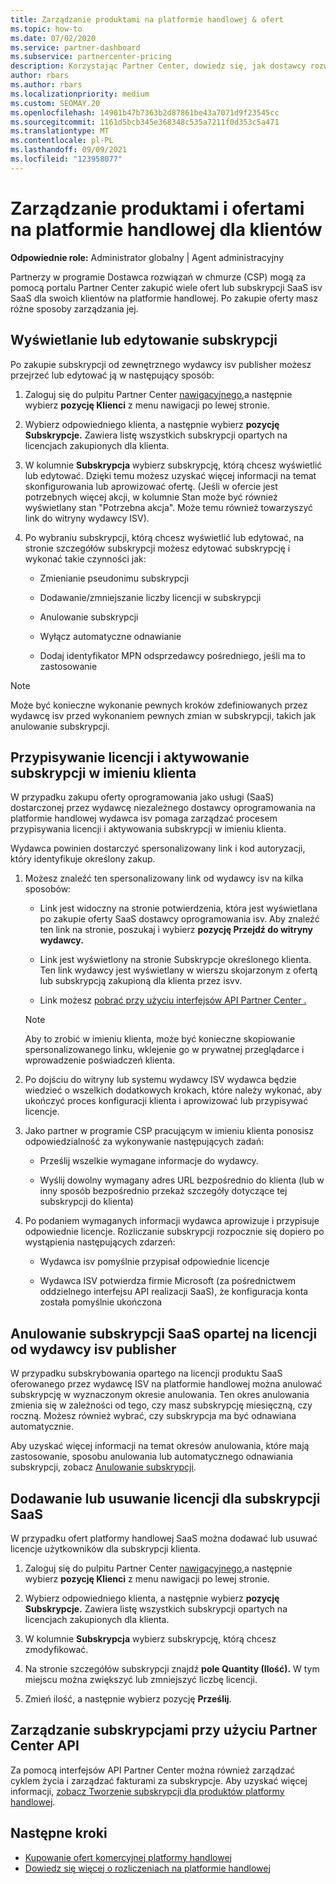 ```yaml
---
title: Zarządzanie produktami na platformie handlowej & ofert
ms.topic: how-to
ms.date: 07/02/2020
ms.service: partner-dashboard
ms.subservice: partnercenter-pricing
description: Korzystając Partner Center, dowiedz się, jak dostawcy rozwiązań w chmurze mogą zarządzać ofertami dostawców oprogramowania innych firm zakupionymi dla klientów na platformie handlowej.
author: rbars
ms.author: rbars
ms.localizationpriority: medium
ms.custom: SEOMAY.20
ms.openlocfilehash: 14901b47b7363b2d87861be43a7071d9f23545cc
ms.sourcegitcommit: 1161d5bcb345e368348c535a7211f0d353c5a471
ms.translationtype: MT
ms.contentlocale: pl-PL
ms.lasthandoff: 09/09/2021
ms.locfileid: "123958077"
---
```

# <a name="manage-commercial-marketplace-products-and-offers-for-your-customers"></a>Zarządzanie produktami i ofertami na platformie handlowej dla klientów


**Odpowiednie role:** Administrator globalny | Agent administracyjny

Partnerzy w programie Dostawca rozwiązań w chmurze (CSP) mogą za pomocą portalu Partner Center zakupić wiele ofert lub subskrypcji SaaS isv SaaS dla swoich klientów na platformie handlowej. Po zakupie oferty masz różne sposoby zarządzania jej.

## <a name="view-or-edit-a-subscription"></a>Wyświetlanie lub edytowanie subskrypcji

Po zakupie subskrypcji od zewnętrznego wydawcy isv publisher możesz przejrzeć lub edytować ją w następujący sposób:

1. Zaloguj się do pulpitu Partner Center [nawigacyjnego,](https://partner.microsoft.com/dashboard)a następnie wybierz **pozycję Klienci** z menu nawigacji po lewej stronie.

2. Wybierz odpowiedniego klienta, a następnie wybierz **pozycję Subskrypcje.** Zawiera listę wszystkich subskrypcji opartych na licencjach zakupionych dla klienta.

3. W kolumnie **Subskrypcja** wybierz subskrypcję, którą chcesz wyświetlić lub edytować. Dzięki temu możesz uzyskać więcej informacji na temat skonfigurowania lub aprowizować ofertę. (Jeśli w ofercie jest potrzebnych więcej akcji, w kolumnie Stan może być również wyświetlany stan "Potrzebna akcja". Może temu również towarzyszyć link do witryny wydawcy ISV).

4. Po wybraniu subskrypcji, którą chcesz wyświetlić lub edytować, na stronie szczegółów subskrypcji możesz edytować subskrypcję i wykonać takie czynności jak:

    - Zmienianie pseudonimu subskrypcji

    - Dodawanie/zmniejszanie liczby licencji w subskrypcji

    - Anulowanie subskrypcji

    - Wyłącz automatyczne odnawianie

    - Dodaj identyfikator MPN odsprzedawcy pośredniego, jeśli ma to zastosowanie

> [!NOTE]
> Może być konieczne wykonanie pewnych kroków zdefiniowanych przez wydawcę isv przed wykonaniem pewnych zmian w subskrypcji, takich jak anulowanie subskrypcji.

## <a name="assign-licenses-and-activate-a-subscription-on-behalf-of-a-customer"></a>Przypisywanie licencji i aktywowanie subskrypcji w imieniu klienta

W przypadku zakupu oferty oprogramowania jako usługi (SaaS) dostarczonej przez wydawcę niezależnego dostawcy oprogramowania na platformie handlowej wydawca isv pomaga zarządzać procesem przypisywania licencji i aktywowania subskrypcji w imieniu klienta.

Wydawca powinien dostarczyć spersonalizowany link i kod autoryzacji, który identyfikuje określony zakup.

1. Możesz znaleźć ten spersonalizowany link od wydawcy isv na kilka sposobów:

   - Link jest widoczny na stronie potwierdzenia, która jest wyświetlana po zakupie oferty SaaS dostawcy oprogramowania isv. Aby znaleźć ten link na stronie, poszukaj i wybierz **pozycję Przejdź do witryny wydawcy.**

   - Link jest wyświetlony na stronie Subskrypcje określonego klienta. Ten link wydawcy jest wyświetlany w wierszu skojarzonym z ofertą lub subskrypcją zakupioną dla klienta przez isvv.

   - Link możesz [pobrać przy użyciu interfejsów API Partner Center .](/partner-center/develop/get-activation-link-by-order-line-item)

   > [!NOTE]
   > Aby to zrobić w imieniu klienta, może być konieczne skopiowanie spersonalizowanego linku, wklejenie go w prywatnej przeglądarce i wprowadzenie poświadczeń klienta.

2. Po dojściu do witryny lub systemu wydawcy ISV wydawca będzie wiedzieć o wszelkich dodatkowych krokach, które należy wykonać, aby ukończyć proces konfiguracji klienta i aprowizować lub przypisywać licencje.

3. Jako partner w programie CSP pracującym w imieniu klienta ponosisz odpowiedzialność za wykonywanie następujących zadań:

    - Prześlij wszelkie wymagane informacje do wydawcy.

    - Wyślij dowolny wymagany adres URL bezpośrednio do klienta (lub w inny sposób bezpośrednio przekaż szczegóły dotyczące tej subskrypcji do klienta)

4. Po podaniem wymaganych informacji wydawca aprowizuje i przypisuje odpowiednie licencje. Rozliczanie subskrypcji rozpocznie się dopiero po wystąpienia następujących zdarzeń:

    - Wydawca isv pomyślnie przypisał odpowiednie licencje

    - Wydawca ISV potwierdza firmie Microsoft (za pośrednictwem oddzielnego interfejsu API realizacji SaaS), że konfiguracja konta została pomyślnie ukończona

## <a name="cancel-a-license-based-saas-subscription-from-an-isv-publisher"></a>Anulowanie subskrypcji SaaS opartej na licencji od wydawcy isv publisher

W przypadku subskrybowania opartego na licencji produktu SaaS oferowanego przez wydawcę ISV na platformie handlowej można anulować subskrypcję w wyznaczonym okresie anulowania. Ten okres anulowania zmienia się w zależności od tego, czy masz subskrypcję miesięczną, czy roczną. Możesz również wybrać, czy subskrypcja ma być odnawiana automatycznie.

Aby uzyskać więcej informacji na temat okresów anulowania, które mają zastosowanie, sposobu anulowania lub automatycznego odnawiania subskrypcji, zobacz [Anulowanie subskrypcji](create-a-new-subscription.md#cancel-a-subscription).

## <a name="add-or-remove-licenses-for-a-saas-subscription"></a>Dodawanie lub usuwanie licencji dla subskrypcji SaaS

W przypadku ofert platformy handlowej SaaS można dodawać lub usuwać licencje użytkowników dla subskrypcji klienta.

1. Zaloguj się do pulpitu Partner Center [nawigacyjnego,](https://partner.microsoft.com/dashboard)a następnie wybierz **pozycję Klienci** z menu nawigacji po lewej stronie.

2. Wybierz odpowiedniego klienta, a następnie wybierz **pozycję Subskrypcje.** Zawiera listę wszystkich subskrypcji opartych na licencjach zakupionych dla klienta.

3. W kolumnie **Subskrypcja** wybierz subskrypcję, którą chcesz zmodyfikować.

4. Na stronie szczegółów subskrypcji znajdź **pole Quantity (Ilość).** W tym miejscu można zwiększyć lub zmniejszyć liczbę licencji.

5. Zmień ilość, a następnie wybierz pozycję **Prześlij**.

## <a name="manage-subscriptions-using-partner-center-apis"></a>Zarządzanie subskrypcjami przy użyciu Partner Center API

Za pomocą interfejsów API Partner Center można również zarządzać cyklem życia i zarządzać fakturami za subskrypcje. Aby uzyskać więcej informacji, [zobacz Tworzenie subskrypcji dla produktów platformy handlowej](/partner-center/develop/create-subscription-azure-marketplace-products).

## <a name="next-steps"></a>Następne kroki

- [Kupowanie ofert komercyjnej platformy handlowej](csp-commercial-marketplace-purchase.md)
- [Dowiedz się więcej o rozliczeniach na platformie handlowej](csp-commercial-marketplace-billing.md)

